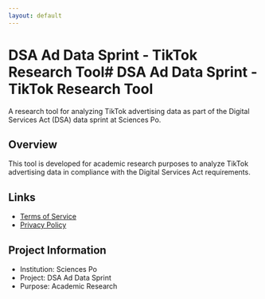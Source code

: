 ```yaml
---
layout: default
---
```

<!-- TikTok URL verification -->
<meta name="tiktok-domain-verification" content="your-verification-code" />

# DSA Ad Data Sprint - TikTok Research Tool# DSA Ad Data Sprint - TikTok Research Tool

A research tool for analyzing TikTok advertising data as part of the Digital Services Act (DSA) data sprint at Sciences Po.

## Overview
This tool is developed for academic research purposes to analyze TikTok advertising data in compliance with the Digital Services Act requirements.

## Links
- [Terms of Service](./terms.html)
- [Privacy Policy](./privacy.html)

## Project Information
- Institution: Sciences Po
- Project: DSA Ad Data Sprint
- Purpose: Academic Research
